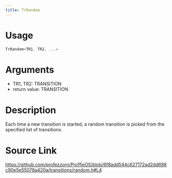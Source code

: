 ```yaml
---
title: TrRandom
---
```


# Usage
```cpp
TrRandom<TR1, TR2, ...>
```

# Arguments
 * TR1, TR2: TRANSITION
 * return value: TRANSITION

# Description
Each time a new transition is started, a random
transition is picked from the specified list of
transitions.

# Source Link
https://github.com/profezzorn/ProffieOS/blob/6f8add544c627172ad2dd698c90e5e55078a420a/transitions/random.h#L4
